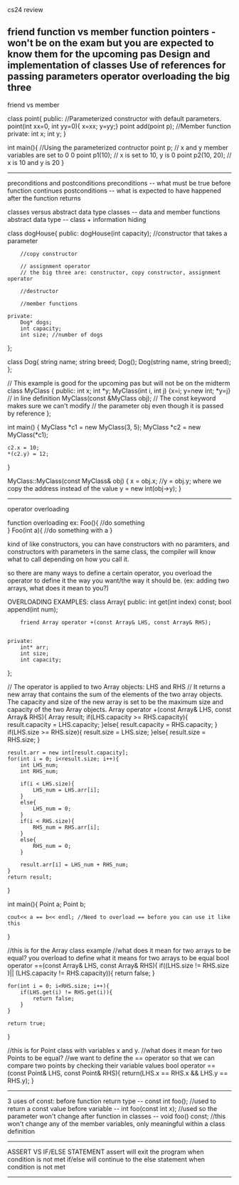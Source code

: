 <div markdown="1">
cs24 review


friend function vs member function
pointers - won't be on the exam but you are expected to know them for the upcoming pas
Design and implementation of classes
Use of references for passing parameters
operator overloading 
the big three
--------------------------------------

friend vs member

class point{
	public:
	    //Parameterized constructor with default parameters. 
		point(int xx=0, int yy=0){ x=xx; y=yy;} 
		point add(point p); //Member function
	private:
		int x;
		int y;
}

int main(){
	//Using the parameterized contructor
	point p; // x and y member variables are set to 0 0
	point p1(10); // x is set to 10, y is 0
	point p2(10, 20); // x is 10 and y is 20
}

--------------------------------------
preconditions and postconditions 
preconditions -- what must be true before function continues
postconditions -- what is expected to have happened after the function returns

classes versus abstract data type
classes -- data and member functions
abstract data type -- class + information hiding

class dogHouse{
	public: 
		dogHouse(int capacity);     //constructor that takes a parameter
		 
		//copy constructor 
		
		// assignment operator 
		// the big three are: constructor, copy constructor, assignment operator

		//destructor

		//member functions

	private:
		Dog* dogs;
		int capacity;
		int size; //number of dogs


};

class Dog{
	string name;
	string breed;
	Dog();
	Dog(string name, string breed);
};



// This example is good for the upcoming pas but will not be on the midterm
class MyClass {
 public:
	int x;
	int *y;
	MyClass(int i, int j) {x=i; y=new int; *y=j} // in line definition
	MyClass(const &MyClass obj); // The const keyword makes sure we can't modify 
                                 // the parameter obj even though it is passed by reference 
};

int main() {
	MyClass *c1 = new MyClass(3, 5);
	MyClass *c2 = new MyClass(*c1);

	c2.x = 10;
	*(c2.y) = 12;

}

MyClass::MyClass(const MyClass& obj) {
	x = obj.x;
	//y = obj.y;  where we copy the address instead of the value
	y = new int(obj->y);
}




--------------------------------------
operator overloading

function overloading ex:
Foo(){
	//do something	
}
Foo(int a){
	//do something with a
}

kind of like constructors, you can have constructors with no paramters, and constructors with parameters in the same class, the compiler will know what to call depending on how you call it. 

so there are many ways to define a certain operator, you overload the operator to define it the way you want/the way it should be. (ex: adding two arrays, what does it mean to you?)

OVERLOADING EXAMPLES:
class Array{
	public:
		int get(int index) const;
		bool append(int num);

		friend Array operator +(const Array& LHS, const Array& RHS);


	private:
		int* arr;
		int size;
		int capacity;
};

// The operator is applied to two Array objects: LHS and RHS
// It returns a new array that contains the sum of the elements of the two array objects. The capacity and size of the new array is set to be the maximum size and capacity of the two Array objects.
Array operator +(const Array& LHS, const Array& RHS){
	Array result;
	if(LHS.capacity >= RHS.capacity){
		result.capacity = LHS.capacity;
	}else{
		result.capacity = RHS.capacity;
	}
	if(LHS.size >= RHS.size){
		result.size = LHS.size;
	}else{
		result.size = RHS.size;
	}

	result.arr = new int[result.capacity];
	for(int i = 0; i<result.size; i++){
		int LHS_num;
		int RHS_num;

		if(i < LHS.size){
			LHS_num = LHS.arr[i];
		}
		else{
			LHS_num = 0;
		}
		if(i < RHS.size){
			RHS_num = RHS.arr[i];
		}
		else{
			RHS_num = 0;
		}

		result.arr[i] = LHS_num + RHS_num;
	}
	return result;
}




int main(){
	Point a; 
	Point b;

	cout<< a == b<< endl; //Need to overload == before you can use it like this

}


//this is for the Array class example
//what does it mean for two arrays to be equal? you overload to define what it means for two arrays to be equal
bool operator ==(const Array& LHS, const Array& RHS){
	if((LHS.size != RHS.size )|| (LHS.capacity != RHS.capacity)){
		return false;
	}

	for(int i = 0; i<RHS.size; i++){
		if(LHS.get(i) != RHS.get(i)){
			return false;
		}	
	}

	return true;

}

//this is for Point class with variables x and y.
//what does it mean for two Points to be equal?
//we want to define the == operator so that we can compare two points by checking their variable values 
bool operator ==(const Point& LHS, const Point& RHS){
	return(LHS.x == RHS.x && LHS.y == RHS.y);
}

------------------------------------------------------------
3 uses of const:
before function return type -- const int foo(); //used to return a const value
before variable -- int foo(const int x); //used so the parameter won't change
after function in classes -- void foo() const; //this won't change any of the member variables, only meaningful within a class definition
 									

------------------------------------------------------------
ASSERT VS IF/ELSE STATEMENT
assert will exit the program when condition is not met
if/else will continue to the else statement when condition is not met


------------------------------------------------------------

</div>






















